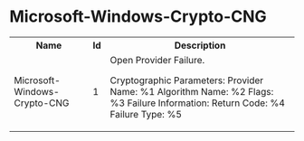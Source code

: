 # Microsoft-Windows-Crypto-CNG

<table>
<colgroup><col/><col/><col/></colgroup>
<tr><th>Name</th><th>Id</th><th>Description</th></tr>
<tr><td>Microsoft-Windows-Crypto-CNG</td><td>1</td><td>Open Provider Failure. 

 Cryptographic Parameters:
 	Provider Name:	%1
 	Algorithm Name:	%2
 	Flags:	%3
 Failure Information:
 	Return Code:	%4
 	Failure Type:	%5</td></tr>
</table>
